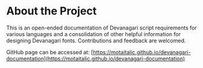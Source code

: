 # About the Project

This is an open-ended documentation of Devanagari script requirements for various languages and a consolidation of other helpful information for designing Devanagari fonts. Contributions and feedback are welcomed.

GitHub page can be accessed at: [https://motaitalic.github.io/devanagari-documentation](https://motaitalic.github.io/devanagari-documentation)
